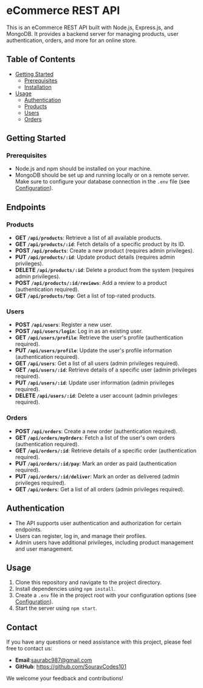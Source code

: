 # eCommerce REST API

This is an eCommerce REST API built with Node.js, Express.js, and MongoDB. It provides a backend server for managing products, user authentication, orders, and more for an online store.

## Table of Contents

- [Getting Started](#getting-started)
  - [Prerequisites](#prerequisites)
  - [Installation](#installation)
- [Usage](#usage)
  - [Authentication](#authentication)
  - [Products](#products)
  - [Users](#users)
  - [Orders](#orders)
## Getting Started

### Prerequisites

- Node.js and npm should be installed on your machine.
- MongoDB should be set up and running locally or on a remote server. Make sure to configure your database connection in the `.env` file (see [Configuration](#configuration)).
## Endpoints

### Products

- **GET `/api/products`**: Retrieve a list of all available products.
- **GET `/api/products/:id`**: Fetch details of a specific product by its ID.
- **POST `/api/products`**: Create a new product (requires admin privileges).
- **PUT `/api/products/:id`**: Update product details (requires admin privileges).
- **DELETE `/api/products/:id`**: Delete a product from the system (requires admin privileges).
- **POST `/api/products/:id/reviews`**: Add a review to a product (authentication required).
- **GET `/api/products/top`**: Get a list of top-rated products.

### Users

- **POST `/api/users`**: Register a new user.
- **POST `/api/users/login`**: Log in as an existing user.
- **GET `/api/users/profile`**: Retrieve the user's profile (authentication required).
- **PUT `/api/users/profile`**: Update the user's profile information (authentication required).
- **GET `/api/users`**: Get a list of all users (admin privileges required).
- **GET `/api/users/:id`**: Retrieve details of a specific user (admin privileges required).
- **PUT `/api/users/:id`**: Update user information (admin privileges required).
- **DELETE `/api/users/:id`**: Delete a user account (admin privileges required).

### Orders

- **POST `/api/orders`**: Create a new order (authentication required).
- **GET `/api/orders/myOrders`**: Fetch a list of the user's own orders (authentication required).
- **GET `/api/orders/:id`**: Retrieve details of a specific order (authentication required).
- **PUT `/api/orders/:id/pay`**: Mark an order as paid (authentication required).
- **PUT `/api/orders/:id/deliver`**: Mark an order as delivered (admin privileges required).
- **GET `/api/orders`**: Get a list of all orders (admin privileges required).

## Authentication

- The API supports user authentication and authorization for certain endpoints.
- Users can register, log in, and manage their profiles.
- Admin users have additional privileges, including product management and user management.

## Usage

1. Clone this repository and navigate to the project directory.
2. Install dependencies using `npm install`.
3. Create a `.env` file in the project root with your configuration options (see [Configuration](#configuration)).
4. Start the server using `npm start`.

## Contact

If you have any questions or need assistance with this project, please feel free to contact us:

- **Email**:saurabc987@gmail.com
- **GitHub**: https://github.com/SouravCodes101

We welcome your feedback and contributions!
